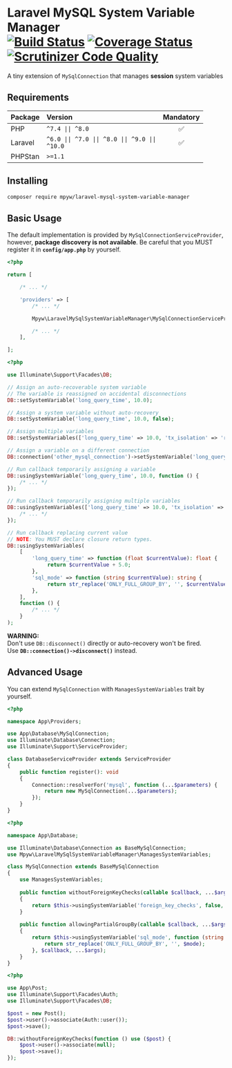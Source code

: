 # Laravel MySQL System Variable Manager<br>[![Build Status](https://github.com/mpyw/laravel-mysql-system-variable-manager/actions/workflows/ci.yml/badge.svg?branch=master)](https://github.com/mpyw/laravel-mysql-system-variable-manager/actions) [![Coverage Status](https://coveralls.io/repos/github/mpyw/laravel-mysql-system-variable-manager/badge.svg?branch=migrate-ci)](https://coveralls.io/github/mpyw/laravel-mysql-system-variable-manager?branch=migrate-ci) [![Scrutinizer Code Quality](https://scrutinizer-ci.com/g/mpyw/laravel-mysql-system-variable-manager/badges/quality-score.png?b=master)](https://scrutinizer-ci.com/g/mpyw/laravel-mysql-system-variable-manager/?branch=master)

A tiny extension of `MySqlConnection` that manages **session** system variables

## Requirements

| Package | Version | Mandatory |
|:---|:---|:---:|
| PHP | <code>^7.4 &#124;&#124; ^8.0</code> | ✅ |
| Laravel | <code>^6.0 &#124;&#124; ^7.0 &#124;&#124; ^8.0 &#124;&#124; ^9.0 &#124;&#124; ^10.0</code> | ✅ |
| PHPStan | <code>&gt;=1.1</code> | |

## Installing

```bash
composer require mpyw/laravel-mysql-system-variable-manager
```

## Basic Usage

The default implementation is provided by `MySqlConnectionServiceProvider`, however, **package discovery is not available**.
Be careful that you MUST register it in **`config/app.php`** by yourself.

```php
<?php

return [

    /* ... */

    'providers' => [
        /* ... */

        Mpyw\LaravelMySqlSystemVariableManager\MySqlConnectionServiceProvider::class,

        /* ... */
    ],

];
```

```php
<?php

use Illuminate\Support\Facades\DB;

// Assign an auto-recoverable system variable
// The variable is reassigned on accidental disconnections
DB::setSystemVariable('long_query_time', 10.0);

// Assign a system variable without auto-recovery
DB::setSystemVariable('long_query_time', 10.0, false);

// Assign multiple variables
DB::setSystemVariables(['long_query_time' => 10.0, 'tx_isolation' => 'read-committed']);

// Assign a variable on a different connection
DB::connection('other_mysql_connection')->setSystemVariable('long_query_time', 10.0);

// Run callback temporarily assigning a variable
DB::usingSystemVariable('long_query_time', 10.0, function () {
    /* ... */
});

// Run callback temporarily assigning multiple variables
DB::usingSystemVariables(['long_query_time' => 10.0, 'tx_isolation' => 'read-committed'], function () {
    /* ... */
});

// Run callback replacing current value
// NOTE: You MUST declare closure return types.
DB::usingSystemVariables(
    [
        'long_query_time' => function (float $currentValue): float {
             return $currentValue + 5.0;
        },
        'sql_mode' => function (string $currentValue): string {
             return str_replace('ONLY_FULL_GROUP_BY', '', $currentValue);
        },
    ],
    function () {
        /* ... */
    }
);
```

**WARNING:**  
Don't use `DB::disconnect()` directly or auto-recovery won't be fired.  
Use **`DB::connection()->disconnect()`** instead.

## Advanced Usage

You can extend `MySqlConnection` with `ManagesSystemVariables` trait by yourself.

```php
<?php

namespace App\Providers;

use App\Database\MySqlConnection;
use Illuminate\Database\Connection;
use Illuminate\Support\ServiceProvider;

class DatabaseServiceProvider extends ServiceProvider
{
    public function register(): void
    {
        Connection::resolverFor('mysql', function (...$parameters) {
            return new MySqlConnection(...$parameters);
        });
    }
}
```

```php
<?php

namespace App\Database;

use Illuminate\Database\Connection as BaseMySqlConnection;
use Mpyw\LaravelMySqlSystemVariableManager\ManagesSystemVariables;

class MySqlConnection extends BaseMySqlConnection
{
    use ManagesSystemVariables;
    
    public function withoutForeignKeyChecks(callable $callback, ...$args)
    {
        return $this->usingSystemVariable('foreign_key_checks', false, $callback, ...$args);
    }
    
    public function allowingPartialGroupBy(callable $callback, ...$args)
    {
        return $this->usingSystemVariable('sql_mode', function (string $mode): string {
            return str_replace('ONLY_FULL_GROUP_BY', '', $mode);
        }, $callback, ...$args);
    }
}
```

```php
<?php

use App\Post;
use Illuminate\Support\Facades\Auth;
use Illuminate\Support\Facades\DB;

$post = new Post();
$post->user()->associate(Auth::user());
$post->save();

DB::withoutForeignKeyChecks(function () use ($post) {
    $post->user()->associate(null);
    $post->save();
});
```

